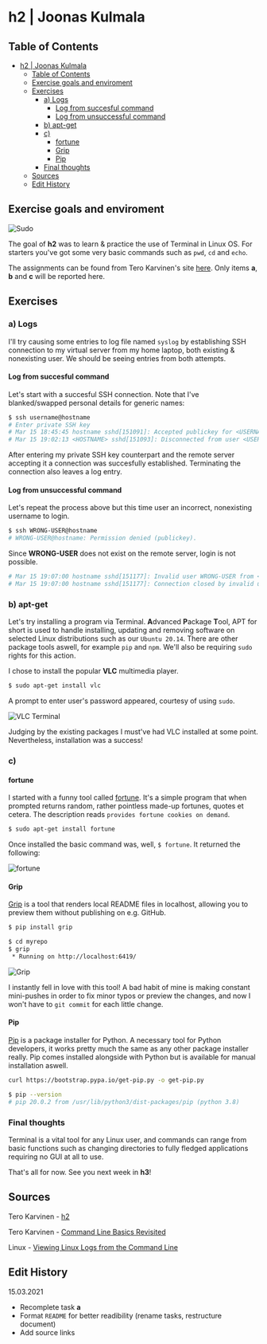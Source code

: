 # h2 | Joonas Kulmala

## Table of Contents

- [h2 | Joonas Kulmala](#h2--joonas-kulmala)
  - [Table of Contents](#table-of-contents)
  - [Exercise goals and enviroment](#exercise-goals-and-enviroment)
  - [Exercises](#exercises)
    - [a) Logs](#a-logs)
      - [Log from succesful command](#log-from-succesful-command)
      - [Log from unsuccessful command](#log-from-unsuccessful-command)
    - [b) apt-get](#b-apt-get)
    - [c)](#c)
      - [fortune](#fortune)
      - [Grip](#grip)
      - [Pip](#pip)
    - [Final thoughts](#final-thoughts)
  - [Sources](#sources)
  - [Edit History](#edit-history)

## Exercise goals and enviroment

![Sudo](Resources/Sudo.jpg)

The goal of **h2** was to learn & practice the use of Terminal in Linux OS. For starters you've got some very basic commands such as ```pwd```, ```cd``` and ```echo```.

The assignments can be found from Tero Karvinen's site [here](https://terokarvinen.com/2020/linux-palvelimet-2021-alkukevat-kurssi-ict4tn021-3014/#h2). Only items **a**, **b** and **c** will be reported here.

## Exercises

### a) Logs

I'll try causing some entries to log file named `syslog` by establishing SSH connection to my virtual server from my home laptop, both existing & nonexisting user. We should be seeing entries from both attempts.

#### Log from succesful command

Let's start with a succesful SSH connection. Note that I've blanked/swapped personal details for generic names:

```bash
$ ssh username@hostname
# Enter private SSH key
# Mar 15 18:45:45 hostname sshd[151091]: Accepted publickey for <USERNAME> from <MY_HOSTNAME> port 44548 ssh2: <PUBLIC_KEY>
# Mar 15 19:02:13 <HOSTNAME> sshd[151093]: Disconnected from user <USERNAME> <MY_HOSTNAME> port 44548
```
After entering my private SSH key counterpart and the remote server accepting it a connection was succesfully established. Terminating the connection also leaves a log entry.

#### Log from unsuccessful command
 
 Let's repeat the process above but this time user an incorrect, nonexisting username to login.

 ```bash
$ ssh WRONG-USER@hostname
# WRONG-USER@hostname: Permission denied (publickey).
 ```

 Since **WRONG-USER** does not exist on the remote server, login is not possible.

 ```bash
# Mar 15 19:07:00 hostname sshd[151177]: Invalid user WRONG-USER from <MY_HOSTNAME> port 44720
# Mar 15 19:07:00 hostname sshd[151177]: Connection closed by invalid user WRONG-USER <MY_HOSTNAME> port 44720 [preauth]
```

### b) apt-get

Let's try installing a program via Terminal. **A**dvanced **P**ackage **T**ool, APT for short is used to handle installing, updating and removing software on selected Linux distributions such as our `Ubuntu 20.14`. There are other package tools aswell, for example `pip` and `npm`. We'll also be requiring `sudo` rights for this action.

I chose to install the popular **VLC** multimedia player.

```bash
$ sudo apt-get install vlc
```

A prompt to enter user's password appeared, courtesy of using `sudo`.

![VLC Terminal](Resources/vlc_terminal.png)

Judging by the existing packages I must've had VLC installed at some point. Nevertheless, installation was a success!

### c)

#### fortune

I started with a funny tool called [fortune](https://wiki.archlinux.org/index.php/Fortune). It's a simple program that when prompted returns random, rather pointless made-up fortunes, quotes et cetera. The description reads `provides fortune cookies on demand`.

```bash
$ sudo apt-get install fortune
```

Once installed the basic command was, well, ```$ fortune```. It returned the following:

![fortune](Resources/fortune.png)

#### Grip

[Grip](https://github.com/joeyespo/grip) is a tool that renders local README files in localhost, allowing you to preview them without publishing on e.g. GitHub.

```bash
$ pip install grip
```
```bash
$ cd myrepo
$ grip
 * Running on http://localhost:6419/
 ```
![Grip](Resources/grip.png)

I instantly fell in love with this tool! A bad habit of mine is making constant mini-pushes in order to fix minor typos or preview the changes, and now I won't have to `git commit` for each little change.

#### Pip

[Pip](https://pypi.org/project/pip/) is a package installer for Python. A necessary tool for Python developers, it works pretty much the same as any other package installer really. Pip comes installed alongside with Python but is available for manual installation aswell.

```bash
curl https://bootstrap.pypa.io/get-pip.py -o get-pip.py
```

```bash
$ pip --version
# pip 20.0.2 from /usr/lib/python3/dist-packages/pip (python 3.8)
```

### Final thoughts

Terminal is a vital tool for any Linux user, and commands can range from basic functions such as changing directories to fully fledged applications requiring no GUI at all to use.

That's all for now. See you next week in **h3**!

## Sources

Tero Karvinen - [h2](https://terokarvinen.com/2020/linux-palvelimet-2021-alkukevat-kurssi-ict4tn021-3014/#h2)

Tero Karvinen - [Command Line Basics Revisited](https://terokarvinen.com/2020/command-line-basics-revisited/)

Linux - [Viewing Linux Logs from the Command Line](https://www.linux.com/topic/desktop/viewing-linux-logs-command-line/)

## Edit History

15.03.2021

- Recomplete task **a**
- Format `README` for better readibility (rename tasks, restructure document)
- Add source links



